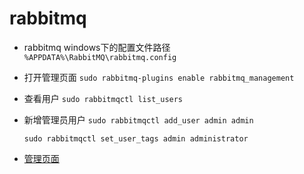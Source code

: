 # rabbitmq

- rabbitmq windows下的配置文件路径 `%APPDATA%\RabbitMQ\rabbitmq.config`
- 打开管理页面 `sudo rabbitmq-plugins enable rabbitmq_management`
- 查看用户  `sudo rabbitmqctl list_users`
- 新增管理员用户 `sudo rabbitmqctl add_user admin admin`

  `sudo rabbitmqctl set_user_tags admin administrator`
- [管理页面](http://127.0.0.1:15672)
